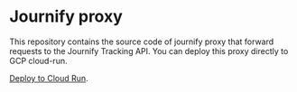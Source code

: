 # Journify proxy

This repository contains the source code of journify proxy that forward requests to the Journify Tracking API. You can deploy this proxy directly to GCP cloud-run.

[Deploy to Cloud Run](https://shell.cloud.google.com/cloudshell/editor?cloudshell_git_repo=https://github.com/journifyio/journify-proxy.git&cloudshell_image=us-east1-docker.pkg.dev/journify-registry/journify-public/cloudshell-custom).
